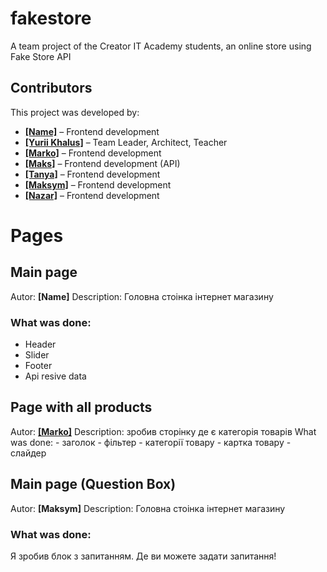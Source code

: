 # fakestore
A team project of the Creator IT Academy students, an online store using Fake Store API

## Contributors
This project was developed by:
- [**[Name]**](https://github.com/username1) – Frontend development  
- [**[Yurii Khalus]**](https://github.com/YuraKhalus) – Team Leader, Architect, Teacher
- [**[Marko]**](https://github.com/MarcelloTar) – Frontend development  
- [**[Maks]**](https://github.com/BONBINOVNCH) – Frontend development (API)  
- [**[Tanya]**](https://github.com/TanzerCIJI) – Frontend development  
- [**[Maksym]**](https://github.com/MaksimKopis) – Frontend development 
- [**[Nazar]**](https://github.com/nether1203) – Frontend development 


# Pages

## Main page 
Autor: **[Name]**
Description: Головна стоінка інтернет магазину
### What was done:
- Header
- Slider
- Footer
- Api resive data

## Page with all products
Autor: [**[Marko]**](https://github.com/MarcelloTar) Description: зробив сторінку де є категорія товарів 
What was done:
    - заголок
    - фільтер
    - категорії товару
    - картка товару
    - слайдер

## Main page (Question Box)
Autor: **[Maksym]**
Description: Головна стоінка інтернет магазину
### What was done:
Я зробив блок з запитанням. Де ви можете задати запитання!
